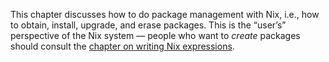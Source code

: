 This chapter discusses how to do package management with Nix, i.e.,
how to obtain, install, upgrade, and erase packages. This is the
“user’s” perspective of the Nix system — people who want to *create*
packages should consult the [chapter on writing Nix
expressions](../expressions/writing-nix-expressions.md).
